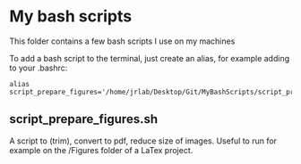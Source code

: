 # My bash scripts

This folder contains a few bash scripts I use on my machines

To add a bash script to the terminal, just create an alias, for example adding to your .bashrc:

```
alias script_prepare_figures='/home/jrlab/Desktop/Git/MyBashScripts/script_prepare_figures.sh'
```

## script_prepare_figures.sh

A script to (trim), convert to pdf, reduce size of images. Useful to run for example on the /Figures folder of a LaTex project.
